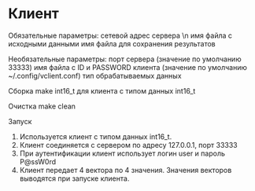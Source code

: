 # Клиент

Обязательные параметры:
сетевой адрес сервера \n
имя файла с исходными данными
имя файла для сохранения результатов

Необязательные параметры:
порт сервера (значение по умолчанию 33333)
имя файла с ID и PASSWORD клиента (значение по умолчанию ~/.config/vclient.conf)
тип обрабатываемых данных

Сборка
make int16_t для клиента с типом данных int16_t

Очистка
make clean

Запуск
1. Используется клиент с типом данных int16_t.
2. Клиент соединяется с сервером по адресу 127.0.0.1, порт 33333
3. При аутентификации клиент использует логин user и пароль P@ssW0rd
4. Клиент передает 4 вектора по 4 значения. Значения векторов выводятся при запуске клиента.
